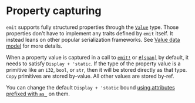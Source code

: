 # Property capturing

`emit` supports fully structured properties through the [`Value`](https://docs.rs/emit/1.3.1/emit/struct.Value.html) type. Those properties don't have to implement any traits defined by `emit` itself. It instead leans on other popular serialization frameworks. See [Value data model](./events.md#value-data-model) for more details.

When a property value is captured in a call to [`emit!`](https://docs.rs/emit/1.3.1/emit/macro.emit.html) or [`#[span]`](https://docs.rs/emit/1.3.1/emit/attr.span.html) by default, it needs to satisfy `Display + 'static`. If the type of the property value is a primitive like an `i32`, `bool`, or `str`, then it will be stored directly as that type. `Copy` primitives are stored by-value. All other values are stored by-ref.

You can change the default `Display + 'static` bound [using attributes prefixed with `as_`](https://docs.rs/emit/1.3.1/emit/attr.span.html?search=attr%3Aas_) on them.
